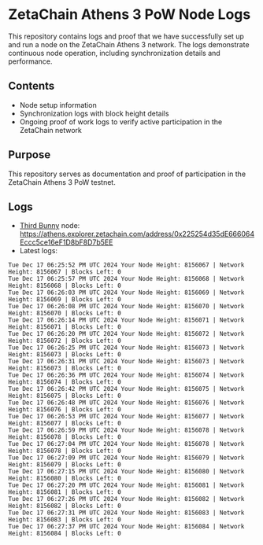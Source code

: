 # ZetaChain Athens 3 PoW Node Logs
This repository contains logs and proof that we have successfully set up and run a node on the ZetaChain Athens 3 network. The logs demonstrate continuous node operation, including synchronization details and performance.

## Contents
- Node setup information
- Synchronization logs with block height details
- Ongoing proof of work logs to verify active participation in the ZetaChain network

## Purpose
This repository serves as documentation and proof of participation in the ZetaChain Athens 3 PoW testnet.

## Logs

- [Third Bunny](https://thirdbunny.xyz/) node: https://athens.explorer.zetachain.com/address/0x225254d35dE666064Eccc5ce16eF1D8bF8D7b5EE
- Latest logs:
```
Tue Dec 17 06:25:52 PM UTC 2024 Your Node Height: 8156067 | Network Height: 8156067 | Blocks Left: 0
Tue Dec 17 06:25:57 PM UTC 2024 Your Node Height: 8156068 | Network Height: 8156068 | Blocks Left: 0
Tue Dec 17 06:26:03 PM UTC 2024 Your Node Height: 8156069 | Network Height: 8156069 | Blocks Left: 0
Tue Dec 17 06:26:08 PM UTC 2024 Your Node Height: 8156070 | Network Height: 8156070 | Blocks Left: 0
Tue Dec 17 06:26:14 PM UTC 2024 Your Node Height: 8156071 | Network Height: 8156071 | Blocks Left: 0
Tue Dec 17 06:26:20 PM UTC 2024 Your Node Height: 8156072 | Network Height: 8156072 | Blocks Left: 0
Tue Dec 17 06:26:25 PM UTC 2024 Your Node Height: 8156073 | Network Height: 8156073 | Blocks Left: 0
Tue Dec 17 06:26:31 PM UTC 2024 Your Node Height: 8156073 | Network Height: 8156073 | Blocks Left: 0
Tue Dec 17 06:26:36 PM UTC 2024 Your Node Height: 8156074 | Network Height: 8156074 | Blocks Left: 0
Tue Dec 17 06:26:42 PM UTC 2024 Your Node Height: 8156075 | Network Height: 8156075 | Blocks Left: 0
Tue Dec 17 06:26:48 PM UTC 2024 Your Node Height: 8156076 | Network Height: 8156076 | Blocks Left: 0
Tue Dec 17 06:26:53 PM UTC 2024 Your Node Height: 8156077 | Network Height: 8156077 | Blocks Left: 0
Tue Dec 17 06:26:59 PM UTC 2024 Your Node Height: 8156078 | Network Height: 8156078 | Blocks Left: 0
Tue Dec 17 06:27:04 PM UTC 2024 Your Node Height: 8156078 | Network Height: 8156078 | Blocks Left: 0
Tue Dec 17 06:27:09 PM UTC 2024 Your Node Height: 8156079 | Network Height: 8156079 | Blocks Left: 0
Tue Dec 17 06:27:15 PM UTC 2024 Your Node Height: 8156080 | Network Height: 8156080 | Blocks Left: 0
Tue Dec 17 06:27:20 PM UTC 2024 Your Node Height: 8156081 | Network Height: 8156081 | Blocks Left: 0
Tue Dec 17 06:27:26 PM UTC 2024 Your Node Height: 8156082 | Network Height: 8156082 | Blocks Left: 0
Tue Dec 17 06:27:31 PM UTC 2024 Your Node Height: 8156083 | Network Height: 8156083 | Blocks Left: 0
Tue Dec 17 06:27:37 PM UTC 2024 Your Node Height: 8156084 | Network Height: 8156084 | Blocks Left: 0
```
